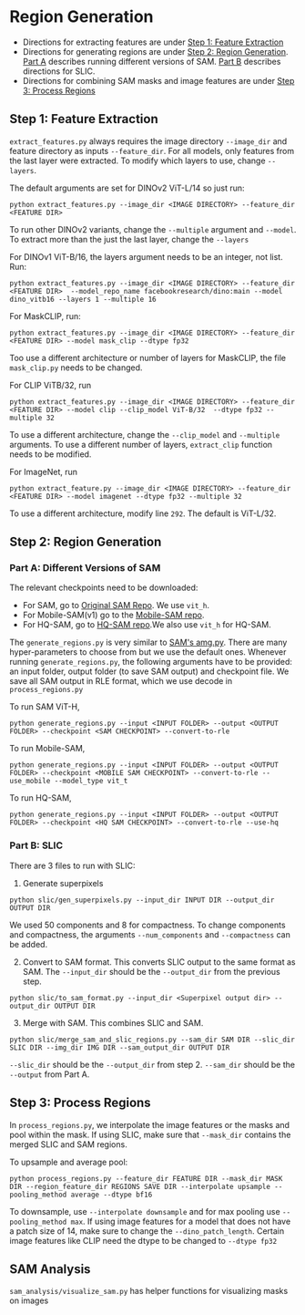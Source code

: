 # Region Generation 
- Directions for extracting features are under [Step 1: Feature Extraction](#step-1-feature-extraction)
- Directions for generating regions are under [Step 2: Region Generation](#step-2-region-generation). [Part A](#part-a-different-versions-of-sam) describes running different versions of SAM. [Part B](#part-b-slic) describes directions for SLIC.
- Directions for combining SAM masks and image features are under [Step 3: Process Regions](#step-3-process-regions)

## Step 1: Feature Extraction 
`extract_features.py` always requires the image directory `--image_dir` and feature directory as inputs `--feature_dir`. For all models, only features from the last layer were extracted. To modify which layers to use, change `--layers`.   


The default arguments are set for DINOv2 ViT-L/14 so just run:
```
python extract_features.py --image_dir <IMAGE DIRECTORY> --feature_dir <FEATURE DIR>  
```
To run other DINOv2 variants, change the `--multiple` argument and `--model`. To extract more than the just the last layer, change the `--layers`

For DINOv1 ViT-B/16, the layers argument needs to be an integer, not list. Run:
```
python extract_features.py --image_dir <IMAGE DIRECTORY> --feature_dir <FEATURE DIR>  --model_repo_name facebookresearch/dino:main --model dino_vitb16 --layers 1 --multiple 16 
```
For MaskCLIP, run:
```
python extract_features.py --image_dir <IMAGE DIRECTORY> --feature_dir <FEATURE DIR> --model mask_clip --dtype fp32
```
 Too use a different architecture or number of layers for MaskCLIP, the file `mask_clip.py` needs to be changed.

For CLIP ViTB/32, run 
```
python extract_features.py --image_dir <IMAGE DIRECTORY> --feature_dir <FEATURE DIR> --model clip --clip_model ViT-B/32  --dtype fp32 --multiple 32
```
To use a different architecture, change the `--clip_model` and `--multiple` arguments. To use a different number of layers, `extract_clip` function needs to be modified. 

For ImageNet, run
```
python extract_feature.py --image_dir <IMAGE DIRECTORY> --feature_dir <FEATURE DIR> --model imagenet --dtype fp32 --multiple 32
```
To use a different architecture, modify line `292`. The default is ViT-L/32. 

## Step 2: Region Generation 
### Part A: Different Versions of SAM

The relevant checkpoints need to be downloaded:
- For SAM, go to [Original SAM Repo](https://github.com/facebookresearch/segment-anything?tab=readme-ov-file#model-checkpoints). We use `vit_h`. 
- For Mobile-SAM(v1) go to the [Mobile-SAM repo](https://github.com/ChaoningZhang/MobileSAM/tree/master/weights).
- For HQ-SAM, go to [HQ-SAM repo](https://github.com/SysCV/sam-hq#model-checkpoints).We also use `vit_h` for HQ-SAM. 

The `generate_regions.py` is very similar to [SAM's amg.py](https://github.com/facebookresearch/segment-anything/blob/main/scripts/amg.py). There are many hyper-parameters to choose from but we use the default ones. Whenever running `generate_regions.py`, the following arguments have to be provided: an input folder, output folder (to save SAM output) and checkpoint file. We save all SAM output in RLE format, which we use decode in `process_regions.py`

To run SAM ViT-H,
```
python generate_regions.py --input <INPUT FOLDER> --output <OUTPUT FOLDER> --checkpoint <SAM CHECKPOINT> --convert-to-rle
```
To run Mobile-SAM,
```
python generate_regions.py --input <INPUT FOLDER> --output <OUTPUT FOLDER> --checkpoint <MOBILE SAM CHECKPOINT> --convert-to-rle --use_mobile --model_type vit_t 
```
To run HQ-SAM, 
```
python generate_regions.py --input <INPUT FOLDER> --output <OUTPUT FOLDER> --checkpoint <HQ SAM CHECKPOINT> --convert-to-rle --use-hq 
```
### Part B: SLIC 
There are 3 files to run with SLIC:

1) Generate superpixels
```
python slic/gen_superpixels.py --input_dir INPUT DIR --output_dir OUTPUT DIR
```
We used 50 components and 8 for compactness. To change components and compactness, the arguments `--num_components` and `--compactness` can be added. 

2) Convert to SAM format. This converts SLIC output to the same format as SAM. The `--input_dir` should be the `--output_dir` from the previous step.
```
python slic/to_sam_format.py --input_dir <Superpixel output dir> --output_dir OUTPUT DIR
```
3) Merge with SAM. This combines SLIC and SAM. 
```
python slic/merge_sam_and_slic_regions.py --sam_dir SAM DIR --slic_dir SLIC DIR --img_dir IMG DIR --sam_output_dir OUTPUT DIR
```
`--slic_dir` should be the `--output_dir` from step 2. `--sam_dir` should be the `--output` from Part A. 

## Step 3: Process Regions
In `process_regions.py`, we interpolate the image features or the masks and pool within the mask. If using SLIC, make sure that `--mask_dir` contains the merged SLIC and SAM regions. 

To upsample and average pool:
```
python process_regions.py --feature_dir FEATURE DIR --mask_dir MASK DIR --region_feature_dir REGIONS SAVE DIR --interpolate upsample --pooling_method average --dtype bf16
```
To downsample, use `--interpolate downsample` and for max pooling use `--pooling_method max`. If using image features for a model that does not have a patch size of 14, make sure to change the `--dino_patch_length`. Certain image features like CLIP need the dtype to be changed to `--dtype fp32`

## SAM Analysis 
`sam_analysis/visualize_sam.py` has helper functions for visualizing masks on images